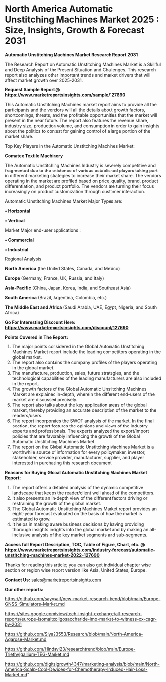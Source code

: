 # North America Automatic Unstitching Machines Market 2025 : Size, Insights, Growth & Forecast 2031

<strong>Automatic Unstitching Machines Market Research Report 2031</strong>

The Research Report on Automatic Unstitching Machines Market is a Skillful and Deep Analysis of the Present Situation and Challenges. This research report also analyzes other important trends and market drivers that will affect market growth over 2025-2031.

<strong>Request Sample Report @ <a href=https://www.marketreportsinsights.com/sample/127690>https://www.marketreportsinsights.com/sample/127690</a></strong>

This Automatic Unstitching Machines market report aims to provide all the participants and the vendors will all the details about growth factors, shortcomings, threats, and the profitable opportunities that the market will present in the near future. The report also features the revenue share, industry size, production volume, and consumption in order to gain insights about the politics to contest for gaining control of a large portion of the market share.

Top Key Players in the Automatic Unstitching Machines Market:

<strong>Comatex Textile Machinery</strong>

The Automatic Unstitching Machines Industry is severely competitive and fragmented due to the existence of various established players taking part in different marketing strategies to increase their market share. The vendors operating in the market are profiled based on price, quality, brand, product differentiation, and product portfolio. The vendors are turning their focus increasingly on product customization through customer interaction.

Automatic Unstitching Machines Market Major Types are:

<strong>• Horizontal

• Vertical</strong>

Market Major end-user applications :

<strong>• Commercial

• Industrial</strong>

Regional Analysis

</u><strong><b>North America</b></strong> (the United States, Canada, and Mexico)

<strong><b>Europe </b></strong>(Germany, France, UK, Russia, and Italy)

<strong><b>Asia-Pacific</b></strong> (China, Japan, Korea, India, and Southeast Asia)

<strong><b>South America</b></strong> (Brazil, Argentina, Colombia, etc.)

<strong><b>The Middle East and Africa</b></strong> (Saudi Arabia, UAE, Egypt, Nigeria, and South Africa)

<strong>Go For Interesting Discount Here: <a href=https://www.marketreportsinsights.com/discount/127690>https://www.marketreportsinsights.com/discount/127690</a></strong>

<strong>Points Covered in The Report:</strong>
<ol>
  <li>The major points considered in the Global Automatic Unstitching Machines Market report include the leading competitors operating in the global market.</li>
  <li>The report also contains the company profiles of the players operating in the global market.</li>
  <li>The manufacture, production, sales, future strategies, and the technological capabilities of the leading manufacturers are also included in the report.</li>
  <li>The growth factors of the Global Automatic Unstitching Machines Market are explained in-depth, wherein the different end-users of the market are discussed precisely.</li>
  <li>The report also talks about the key application areas of the global market, thereby providing an accurate description of the market to the readers/users.</li>
  <li>The report incorporates the SWOT analysis of the market. In the final section, the report features the opinions and views of the industry experts and professionals. The experts analyzed the export/import policies that are favorably influencing the growth of the Global Automatic Unstitching Machines Market.</li>
  <li>The report on the Global Automatic Unstitching Machines Market is a worthwhile source of information for every policymaker, investor, stakeholder, service provider, manufacturer, supplier, and player interested in purchasing this research document.</li>
</ol>
<strong>Reasons for Buying Global Automatic Unstitching Machines Market Report:</strong>

<ol>
  <li>The report offers a detailed analysis of the dynamic competitive landscape that keeps the reader/client well ahead of the competitors.</li>
  <li>It also presents an in-depth view of the different factors driving or restraining the growth of the global market.</li>
  <li>The Global Automatic Unstitching Machines Market report provides an eight-year forecast evaluated on the basis of how the market is estimated to grow.</li>
  <li>It helps in making aware business decisions by having providing thorough insights insights into the global market and by making an all-inclusive analysis of the key market segments and sub-segments.</li>
</ol>
<strong>Access full Report Description, TOC, Table of Figure, Chart, etc. @ <a href=https://www.marketreportsinsights.com/industry-forecast/automatic-unstitching-machines-market-2022-127690>https://www.marketreportsinsights.com/industry-forecast/automatic-unstitching-machines-market-2022-127690</a></strong>


Thanks for reading this article; you can also get individual chapter wise section or region wise report version like Asia, United States, Europe.

<strong>Contact Us:</strong>
sales@marketreportsinsights.com

<strong>Our other reports:</strong>

<a href=https://github.com/sayysaif/new-market-research-trend/blob/main/Europe-GNSS-Simulators-Market.md>https://github.com/sayysaif/new-market-research-trend/blob/main/Europe-GNSS-Simulators-Market.md</a>

<a href=https://sites.google.com/view/tech-insight-exchange/all-research-reports/europe-isomaltooligosaccharide-imo-market-to-witness-xx-cagr-by-2031>https://sites.google.com/view/tech-insight-exchange/all-research-reports/europe-isomaltooligosaccharide-imo-market-to-witness-xx-cagr-by-2031</a>

<a href=https://github.com/Siya23553/Research/blob/main/North-America-Agarose-Market.md>https://github.com/Siya23553/Research/blob/main/North-America-Agarose-Market.md</a>

<a href=https://github.com/Hindavi23/researchtrend/blob/main/Europe-Triethylgallium-TEG-Market.md>https://github.com/Hindavi23/researchtrend/blob/main/Europe-Triethylgallium-TEG-Market.md</a>

<a href=https://github.com/digitalgrowth4347/marketing-analysis/blob/main/North-America-Scalp-Cool-Devices-for-Chemotherapy-Induced-Hair-Loss-Market.md>https://github.com/digitalgrowth4347/marketing-analysis/blob/main/North-America-Scalp-Cool-Devices-for-Chemotherapy-Induced-Hair-Loss-Market.md</a>"
